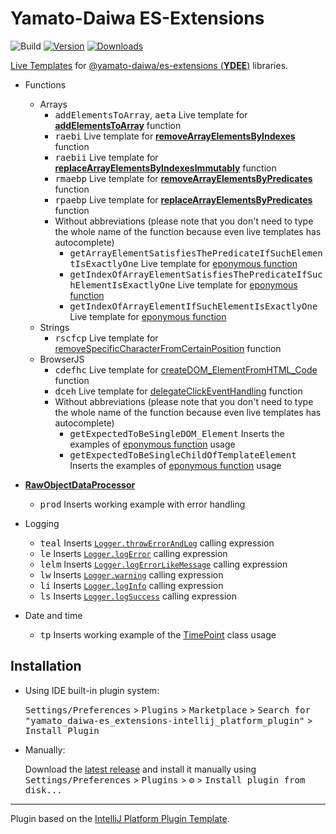 # Yamato-Daiwa ES-Extensions

![Build](https://github.com/TokugawaTakeshi/yamato_daiwa-es_extensions-intellij_platform_plugin/workflows/Build/badge.svg)
[![Version](https://img.shields.io/jetbrains/plugin/v/17638.svg)](https://plugins.jetbrains.com/plugin/PLUGIN_ID)
[![Downloads](https://img.shields.io/jetbrains/plugin/d/17638.svg)](https://plugins.jetbrains.com/plugin/PLUGIN_ID)

<!-- Plugin description -->

[Live Templates](https://www.jetbrains.com/help/idea/using-live-templates.html) for 
[@yamato-daiwa/es-extensions (**YDEE**)](https://github.com/TokugawaTakeshi/Yamato-Daiwa-ES-Extensions#readme) libraries.

* Functions
  * Arrays
    * <kbd>addElementsToArray</kbd>, <kbd>aeta</kbd> Live template for [**addElementsToArray**](https://github.com/TokugawaTakeshi/Yamato-Daiwa-ES-Extensions/tree/master/CoreLibrary/Package/Documentation/Arrays/addElementsToArray/addElementsToArray.md) function
    * <kbd>raebi</kbd> Live template for [**removeArrayElementsByIndexes**](https://github.com/TokugawaTakeshi/Yamato-Daiwa-ES-Extensions/tree/master/CoreLibrary/Package/Documentation/Arrays/removeArrayElementsByIndexes/removeArrayElementsByIndexes.md) function
    * <kbd>raebii</kbd> Live template for [**replaceArrayElementsByIndexesImmutably**](https://github.com/TokugawaTakeshi/Yamato-Daiwa-ES-Extensions/tree/master/CoreLibrary/Package/Documentation/Arrays/replaceArrayElementsByIndexesImmutably/replaceArrayElementsByIndexesImmutably.md) function
    * <kbd>rmaebp</kbd> Live template for [**removeArrayElementsByPredicates**](https://github.com/TokugawaTakeshi/Yamato-Daiwa-ES-Extensions/tree/master/CoreLibrary/Package/Documentation/Arrays/removeArrayElementsByPredicates/removeArrayElementsByPredicates.md) function
    * <kbd>rpaebp</kbd> Live template for [**replaceArrayElementsByPredicates**](https://github.com/TokugawaTakeshi/Yamato-Daiwa-ES-Extensions/blob/master/CoreLibrary/Package/Documentation/Arrays/replaceArrayElementsByPredicates/replaceArrayElementsByPredicates.md) function
    * Without abbreviations (please note that you don't need to type the whole name of the function because even live templates has autocomplete)
      * <kbd>getArrayElementSatisfiesThePredicateIfSuchElementIsExactlyOne</kbd> Live template for [eponymous function](https://github.com/TokugawaTakeshi/Yamato-Daiwa-ES-Extensions/blob/master/CoreLibrary/Package/Documentation/Arrays/getArrayElementSatisfiesThePredicateIfSuchElementIsExactlyOne/getArrayElementSatisfiesThePredicateIfSuchElementIsExactlyOne.md)
      * <kbd>getIndexOfArrayElementSatisfiesThePredicateIfSuchElementIsExactlyOne</kbd> Live template for  [eponymous function](https://github.com/TokugawaTakeshi/Yamato-Daiwa-ES-Extensions/tree/master/CoreLibrary/Package/Documentation/Arrays/getIndexOfArrayElementSatisfiesThePredicateIfSuchElementIsExactlyOne/getIndexOfArrayElementSatisfiesThePredicateIfSuchElementIsExactlyOne.md)
      * <kbd>getIndexOfArrayElementIfSuchElementIsExactlyOne</kbd> Live template for  [eponymous function](https://github.com/TokugawaTakeshi/Yamato-Daiwa-ES-Extensions/blob/master/CoreLibrary/Package/Documentation/Arrays/getIndexOfArrayElementSatisfiesThePredicateIfSuchElementIsExactlyOne/getIndexOfArrayElementSatisfiesThePredicateIfSuchElementIsExactlyOne.md)
  * Strings
    * <kbd>rscfcp</kbd> Live template for [removeSpecificCharacterFromCertainPosition](https://github.com/TokugawaTakeshi/Yamato-Daiwa-ES-Extensions/blob/master/CoreLibrary/Package/Documentation/Strings/removeSpecificCharacterFromCertainPosition.md) function 
  * BrowserJS
    * <kbd>cdefhc</kbd> Live template for [createDOM_ElementFromHTML_Code](https://github.com/TokugawaTakeshi/Yamato-Daiwa-ES-Extensions/blob/master/BrowserJS/Package/Documentation/DOM/createDOM_ElementFromHTML_Code.md) function
    * <kbd>dceh</kbd> Live template for [delegateClickEventHandling](https://github.com/TokugawaTakeshi/Yamato-Daiwa-ES-Extensions/blob/master/BrowserJS/Package/Documentation/DOM/delegateClickEventHandling.md) function
    * Without abbreviations (please note that you don't need to type the whole name of the function because even live templates has autocomplete)
      * <kbd>getExpectedToBeSingleDOM_Element</kbd> Inserts the examples of [eponymous function](https://github.com/TokugawaTakeshi/Yamato-Daiwa-ES-Extensions/blob/master/BrowserJS/Package/Documentation/DOM/getExpectedToBeSingleDOM_Element.md) usage
      * <kbd>getExpectedToBeSingleChildOfTemplateElement</kbd> Inserts the examples of [eponymous function](https://github.com/TokugawaTakeshi/Yamato-Daiwa-ES-Extensions/blob/master/BrowserJS/Package/Documentation/DOM/getExpectedToBeSingleChildOfTemplateElement.md) usage

* [**RawObjectDataProcessor**](https://github.com/TokugawaTakeshi/Yamato-Daiwa-ES-Extensions/blob/master/CoreLibrary/Package/Documentation/RawObjectDataProcessor/RawObjectDataProcessor.md#rawobjectdataprocessor)
  * <kbd>prod</kbd> Inserts working example with error handling
  
* Logging
  * <kbd>teal</kbd> Inserts [`Logger.throwErrorAndLog`](https://github.com/TokugawaTakeshi/yamato_daiwa-es_extensions/blob/master/Documentation/Logging/Logger/Logger.md#throwerrorandlog-throw-the-error-and-make-log) calling expression
  * <kbd>le</kbd> Inserts [`Logger.logError`](https://github.com/TokugawaTakeshi/yamato_daiwa-es_extensions/blob/master/Documentation/Logging/Logger/Logger.md#logerror-error-logging-without-throwing) calling expression
  * <kbd>lelm</kbd> Inserts [`Logger.logErrorLikeMessage`](https://github.com/TokugawaTakeshi/yamato_daiwa-es_extensions/blob/master/Documentation/Logging/Logger/Logger.md#logerrorlikemessage-logging-of-the-message-with-error-highlight-and-to-errors-stream) calling expression
  * <kbd>lw</kbd> Inserts [`Logger.warning`](https://github.com/TokugawaTakeshi/yamato_daiwa-es_extensions/blob/master/Documentation/Logging/Logger/Logger.md#logwarning-logging-of-the-warnings) calling expression
  * <kbd>li</kbd> Inserts [`Logger.logInfo`](https://github.com/TokugawaTakeshi/yamato_daiwa-es_extensions/blob/master/Documentation/Logging/Logger/Logger.md#loginfo-logging-of-the-other-messages) calling expression
  * <kbd>ls</kbd> Inserts [`Logger.logSuccess`](https://github.com/TokugawaTakeshi/yamato_daiwa-es_extensions/blob/master/Documentation/Logging/Logger/Logger.md#logsuccess-logging-of-the-success-message) calling expression
  
* Date and time
  * <kbd>tp</kbd> Inserts working example of the [TimePoint](https://github.com/TokugawaTakeshi/Yamato-Daiwa-ES-Extensions/blob/master/CoreLibrary/Package/Documentation/DateTime/TimePoint.md) class usage

<!-- Plugin description end -->


## Installation

- Using IDE built-in plugin system:
  
  <kbd>Settings/Preferences</kbd> > <kbd>Plugins</kbd> > <kbd>Marketplace</kbd> > <kbd>Search for "yamato_daiwa-es_extensions-intellij_platform_plugin"</kbd> >
  <kbd>Install Plugin</kbd>
  
- Manually:

  Download the [latest release](https://github.com/TokugawaTakeshi/yamato_daiwa-es_extensions-intellij_platform_plugin/releases/latest) and install it manually using
  <kbd>Settings/Preferences</kbd> > <kbd>Plugins</kbd> > <kbd>⚙️</kbd> > <kbd>Install plugin from disk...</kbd>


---
Plugin based on the [IntelliJ Platform Plugin Template][template].

[template]: https://github.com/JetBrains/intellij-platform-plugin-template
